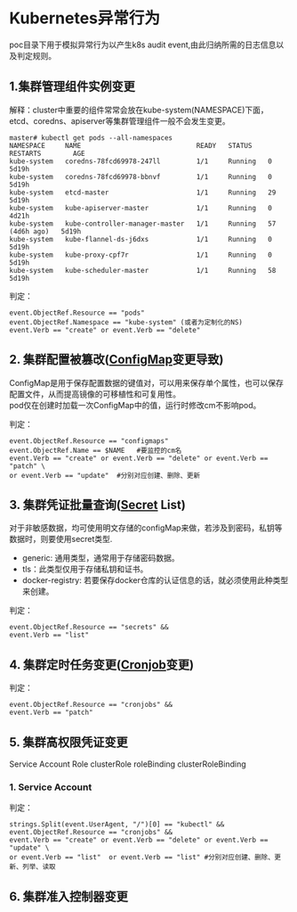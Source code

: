 # Kubernetes异常行为

poc目录下用于模拟异常行为以产生k8s audit event,由此归纳所需的日志信息以及判定规则。

## 1.集群管理组件实例变更
解释：cluster中重要的组件常常会放在kube-system(NAMESPACE)下面，etcd、coredns、apiserver等集群管理组件一般不会发生变更。
```
master# kubectl get pods --all-namespaces
NAMESPACE     NAME                             READY   STATUS    RESTARTS        AGE
kube-system   coredns-78fcd69978-247ll         1/1     Running   0               5d19h
kube-system   coredns-78fcd69978-bbnvf         1/1     Running   0               5d19h
kube-system   etcd-master                      1/1     Running   29              5d19h
kube-system   kube-apiserver-master            1/1     Running   0               4d21h
kube-system   kube-controller-manager-master   1/1     Running   57 (4d6h ago)   5d19h
kube-system   kube-flannel-ds-j6dxs            1/1     Running   0               5d19h
kube-system   kube-proxy-cpf7r                 1/1     Running   0               5d19h
kube-system   kube-scheduler-master            1/1     Running   58              5d19h
```

判定：
```
event.ObjectRef.Resource == "pods"
event.ObjectRef.Namespace == "kube-system" (或者为定制化的NS)
event.Verb == "create" or event.Verb == "delete"
```

## 2. 集群配置被篡改([ConfigMap](../docs/k8s_features/configmap.md ':include :type=code')变更导致)
ConfigMap是用于保存配置数据的键值对，可以用来保存单个属性，也可以保存配置文件，从而提高镜像的可移植性和可复用性。  
pod仅在创建时加载一次ConfigMap中的值，运行时修改cm不影响pod。  


判定：
```
event.ObjectRef.Resource == "configmaps"
event.ObjectRef.Name == $NAME   #要监控的cm名
event.Verb == "create" or event.Verb == "delete" or event.Verb == "patch" \
or event.Verb == "update"  #分别对应创建、删除、更新
```

## 3. 集群凭证批量查询([Secret](../docs/k8s_features/secret.md ':include :type=code') List)
对于非敏感数据，均可使用明文存储的configMap来做，若涉及到密码，私钥等数据时，则要使用secret类型.
* generic: 通用类型，通常用于存储密码数据。  
* tls：此类型仅用于存储私钥和证书。  
* docker-registry: 若要保存docker仓库的认证信息的话，就必须使用此种类型来创建。  

判定：
```
event.ObjectRef.Resource == "secrets" &&
event.Verb == "list"
```

## 4. 集群定时任务变更([Cronjob](../docs/k8s_features/cronjob.md ':include :type=code')变更)

判定：
```
event.ObjectRef.Resource == "cronjobs" &&
event.Verb == "patch"	
```

## 5. 集群高权限凭证变更
Service Account
Role
clusterRole
roleBinding
clusterRoleBinding

### 1. Service Account
判定：
```
strings.Split(event.UserAgent, "/")[0] == "kubectl" &&
event.ObjectRef.Resource == "cronjobs" &&
event.Verb == "create" or event.Verb == "delete" or event.Verb == "update" \
or event.Verb == "list"  or event.Verb == "list" #分别对应创建、删除、更新、列举、读取
```

## 6. 集群准入控制器变更